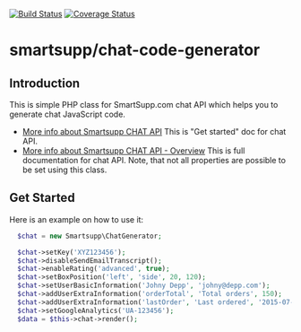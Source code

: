 [![Build Status](https://travis-ci.org/smartsupp/chat-code-generator.svg)](https://travis-ci.org/smartsupp/chat-code-generator)
[![Coverage Status](https://coveralls.io/repos/smartsupp/chat-code-generator/badge.svg?branch=master&service=github)](https://coveralls.io/github/smartsupp/chat-code-generator?branch=master)

smartsupp/chat-code-generator
===============

## Introduction

This is simple PHP class for SmartSupp.com chat API which helps you to generate chat JavaScript code.

* [More info about Smartsupp CHAT API](https://developers.smartsupp.com/chat/configuration) This is "Get started" doc for chat API.
* [More info about Smartsupp CHAT API - Overview](https://developers.smartsupp.com/chat/overview) This is full documentation for chat API. Note, that not all properties are possible to be set using this class.

## Get Started

Here is an example on how to use it:

```php
  $chat = new Smartsupp\ChatGenerator;

  $chat->setKey('XYZ123456');
  $chat->disableSendEmailTranscript();
  $chat->enableRating('advanced', true);
  $chat->setBoxPosition('left', 'side', 20, 120);
  $chat->setUserBasicInformation('Johny Depp', 'johny@depp.com');
  $chat->addUserExtraInformation('orderTotal', 'Total orders', 150);
  $chat->addUserExtraInformation('lastOrder', 'Last ordered', '2015-07-09');
  $chat->setGoogleAnalytics('UA-123456');
  $data = $this->chat->render();
```
